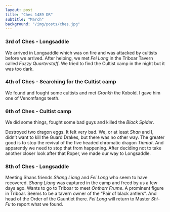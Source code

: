 ```yaml
---
layout: post
title: "Ches 1489 DR"
subtitle: "March"
background: "/img/posts/ches.jpg"
---
```


### 3rd of Ches - Longsaddle

We arrived in Longsaddle which was on fire and was attacked by cultists before we arrived. After helping, we met *Fei Long* in the Triboar Tavern called *Fuzzy Quarterstaff*.
We tried to find the Cultist camp in the night but it was too dark.

### 4th of Ches - Searching for the Cultist camp

We found and fought some cultists and met *Gronkh* the Kobold. I gave him one of Venomfangs teeth.

### 6th of Ches - Cultist camp

We did some things, fought some bad guys and killed the *Black Spider*.

Destroyed two dragon eggs. It felt very bad. We, or at least *Shan* and I, didn’t want to kill the Guard Drakes, but there was no other way.
The greater good is to stop the revival of the five headed chromatic dragon *Tiamat*. And apparently we need to stop that from happening.
After deciding not to take another closer look after that Roper, we made our way to Longsaddle.

### 8th of Ches - Longsaddle

Meeting Shans friends *Shang Liang* and *Fei Long* who seem to have recovered.
*Shang Liang* was captured in the camp and freed by us a few days ago. Wants to go to Triboar to meet *Ontharr Frume*. A prominent figure in Triboar. Seems to be a tavern owner of the “Pair of black antlers”.
And head of the Order of the Gauntlet there.
*Fei Long* will return to Master *Shi-Fu* to report what we found.
